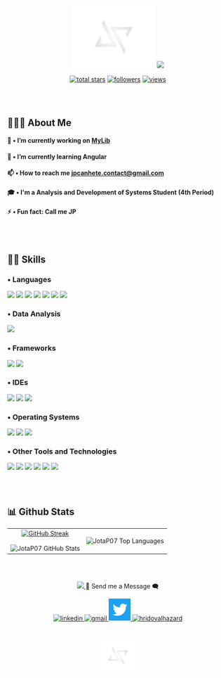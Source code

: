 <p align="center">
   <img src="https://github.com/JotaP07/JotaP07/blob/master/logoAtt.png" width="190" > 
   <a href="https://github.com/DenverCoder1/readme-typing-svg">
    <img src="https://readme-typing-svg.herokuapp.com?font=Cairo+Play&color=D3D3D3&size=50&center=true&vCenter=true&width=900&height=100&lines=-+Hello!+-;-+I'm+João+Pedro+-;-+Software+Engineering+Student+-;-+Focused+on+Learning+-">
  </a>
</p>
<p align="center">
 <a href="https://github.com/JotaP07?tab=repositories&sort=stargazers">
    <img alt="total stars" title="Total stars on GitHub" src="https://custom-icon-badges.demolab.com/github/stars/JotaP07?color=FFD700&style=for-the-badge&labelColor=grey&logo=star"/></a>
  <a href="https://github.com/JotaP07?tab=followers">
    <img alt="followers" title="Follow me on Github" src="https://custom-icon-badges.demolab.com/github/followers/JotaP07?color=3CB371&labelColor=greyba&style=for-the-badge&logo=person-add&label=Follow&logoColor=white"/></a>
   
  <a href="https://github.com/JotaP07/ViewCounter">
    <img alt="views" title="GitHub profile views" src="https://darkseagreen-dotterel-356667.hostingersite.com/"/>
</a>
</p>

<br><br>

## 🧑🏻‍💻 About Me 

#### 🔭 • I’m currently working on [MyLib](https://github.com/JotaP07/MyLib)

#### 🌱 • I’m currently learning Angular

#### 📫 • How to reach me **jpcanhete.contact@gmail.com**

#### 🎓 • I'm a Analysis and Development of Systems Student (4th Period)

#### ⚡ • Fun fact: Call me JP

<br><br>

## 🥷🏻 Skills

### • Languages

<span> 
  <img src="https://img.shields.io/badge/C-00599C?style=for-the-badge&logo=c&logoColor=white">
  <img src="https://img.shields.io/badge/Java-ED8B00?style=for-the-badge&logo=java&logoColor=white">
  <img src="https://img.shields.io/badge/HTML5-E34F26?style=for-the-badge&logo=html5&logoColor=white">
  <img src="https://img.shields.io/badge/CSS3-1572B6?style=for-the-badge&logo=css3&logoColor=white">
  <img src="https://img.shields.io/badge/JavaScript-F7DF1E?style=for-the-badge&logo=javascript&logoColor=black">
  <img src="https://img.shields.io/badge/PHP-777BB4?style=for-the-badge&logo=php&logoColor=white">
<img src="https://camo.githubusercontent.com/5fc2f7a757ae888251204e58de1c881d6666263d61cf9ce5834dc7b2013a44e1/68747470733a2f2f696d672e736869656c64732e696f2f7374617469632f76313f7374796c653d666f722d7468652d6261646765266d6573736167653d5479706553637269707426636f6c6f723d333137384336266c6f676f3d54797065536372697074266c6f676f436f6c6f723d464646464646266c6162656c3d"
</span>

### • Data Analysis

<img src="https://img.shields.io/badge/MySQL-grey?style=for-the-badge&logo=mysql&logoColor=white">

### • Frameworks
<img src="https://camo.githubusercontent.com/c7761ee0e9852724673933cd6902eb723821b04b2a688189f6eeb4cf2a719539/68747470733a2f2f696d672e736869656c64732e696f2f7374617469632f76313f7374796c653d666f722d7468652d6261646765266d6573736167653d537072696e672b426f6f7426636f6c6f723d364442333346266c6f676f3d537072696e672b426f6f74266c6f676f436f6c6f723d464646464646266c6162656c3d"> <img src="https://camo.githubusercontent.com/3351c7f92ed9f66cab3787890c1bb6a05fa263b43bfa011d0b4b0c7177b542d1/68747470733a2f2f696d672e736869656c64732e696f2f7374617469632f76313f7374796c653d666f722d7468652d6261646765266d6573736167653d426f6f74737472617026636f6c6f723d373935324233266c6f676f3d426f6f747374726170266c6f676f436f6c6f723d464646464646266c6162656c3d">
### • IDEs

<span>
<img src = "https://camo.githubusercontent.com/7a14dd6f648c80032270c4c9f840b44108873edde127711197612ce048a79d28/68747470733a2f2f696d672e736869656c64732e696f2f7374617469632f76313f7374796c653d666f722d7468652d6261646765266d6573736167653d496e74656c6c694a2b4944454126636f6c6f723d303030303030266c6f676f3d496e74656c6c694a2b49444541266c6f676f436f6c6f723d464646464646266c6162656c3d"  width = 148px>
<img src="https://camo.githubusercontent.com/f1ed7ed9431d8226a449ae6ce291001ee114c75a2de229513debcaf05150a863/68747470733a2f2f696d672e736869656c64732e696f2f7374617469632f76313f7374796c653d666f722d7468652d6261646765266d6573736167653d4170616368652b4e65744265616e732b49444526636f6c6f723d314236414336266c6f676f3d4170616368652b4e65744265616e732b494445266c6f676f436f6c6f723d464646464646266c6162656c3d">   
<img src="https://img.shields.io/badge/Visual_Studio_Code-white?style=for-the-badge&logo=visual%20studio%20code&logoColor=blue">
</span>

### • Operating Systems

<span>
  <img src="https://img.shields.io/badge/Windows-0078D6?style=for-the-badge&logo=windows&logoColor=white">
   <img src="https://img.shields.io/badge/Mac-grey?style=for-the-badge&logo=macos&logoColor=white">
   <img src="https://img.shields.io/badge/Ios-white?style=for-the-badge&logo=ios&logoColor=black">
</span>

### • Other Tools and Technologies 

<span>
      <img src="https://camo.githubusercontent.com/af0e21565bb0b470d22f431690bf0c21886891bbdc5b05d98a4ad1edb8432861/68747470733a2f2f696d672e736869656c64732e696f2f7374617469632f76313f7374796c653d666f722d7468652d6261646765266d6573736167653d5472656c6c6f26636f6c6f723d303035324343266c6f676f3d5472656c6c6f266c6f676f436f6c6f723d464646464646266c6162656c3d" width = 92px>
  <img src="https://img.shields.io/badge/Git-F05032?style=for-the-badge&logo=git&logoColor=white">
  <img src="https://img.shields.io/badge/Xampp-F37623?style=for-the-badge&logo=xampp&logoColor=white">
   <img src="https://camo.githubusercontent.com/e2be4ababd73d83d70315faeb8b5463d91f674c20e83651e8a2c6ce56843b510/68747470733a2f2f696d672e736869656c64732e696f2f7374617469632f76313f7374796c653d666f722d7468652d6261646765266d6573736167653d4669676d6126636f6c6f723d463234453145266c6f676f3d4669676d61266c6f676f436f6c6f723d464646464646266c6162656c3d">
   <img src="https://img.shields.io/badge/sublime_text-%23575757.svg?&style=for-the-badge&logo=sublime-text&logoColor=important">
   <img src="https://img.shields.io/badge/PostMan-F37623?style=for-the-badge&logo=postman&logoColor=white">
</span>

<br><br>

## 📊 Github Stats

<p align="center">
  <!--- stats (start) -->
<table align="center">
<tr border="none">
<td align="center">
   <a href="https://git.io/streak-stats">
    <img src="https://streak-stats.demolab.com?user=JotaP07&theme=shadow-purple&hide_border=true&excludeDaysLabel=EB5454" alt="GitHub Streak" width = 700px />
  </a>
  <br></br>
 <img src="https://github-readme-stats.vercel.app/api?username=JotaP07&show_icons=true&count_private=true&bg_color=00000000&title_color=8A2BE2&text_color=cfcfcf&icon_color=8A2BE2&hide_border=true" alt="JotaP07 GitHub Stats" width = 700px />
</td>
<td align="center">
   <img src="https://github-readme-stats.vercel.app/api/top-langs/?username=JotaP07&langs_count=7&bg_color=00000000&title_color=8A2BE2&text_color=cfcfcf&icon_color=8A2BE2&hide_border=true" alt="JotaP07 Top Languages" width = 500px />
  </td>
</tr>
</table>

<br><br>

<p align="center">
   <a href="https://github.com/DenverCoder1/readme-typing-svg">
    <img src="https://readme-typing-svg.herokuapp.com?font=Cairo+Play&color=D3D3D3&size=40&center=true&vCenter=true&width=1000&height=80&lines=-+Hey,+Do+You+Want+to+Talk+to+Me?+-;-+Contact+Profiles+Below+-;-+I+Hope+You+Liked+My+Profile!+ッ+-;++;">
  </a>
   💬 Send me a Message 🗨️
</p>
<p align="center">
  <a href="https://www.linkedin.com/in/joão-pedro-canhete-34460b236/" target="_blank">
    <img src="https://user-images.githubusercontent.com/88904952/234979284-68c11d7f-1acc-4f0c-ac78-044e1037d7b0.png" alt="linkedin" height="50" width="50" />
  </a>
  <a href="mailto:jpcanhete.contact@gmail.com" target="_blank">
    <img src="https://github.com/Mo-Alsehli/Mo-Alsehli/assets/98949843/6d935082-a6bb-4f5d-be13-87b821d8421c" alt="gmail" height="50" width="50" />
  </a>
  <a href="https://x.com/JpDev_" target="_blank">
    <img alt="Vedant Jajoo Twitter" width="50" src="https://raw.githubusercontent.com/edent/SuperTinyIcons/099dc12b59179d07d534069bc8551718f786d91a/images/svg/twitter.svg" />
  </a>
  <a href="https://www.instagram.com/joao.canhete/" target="_blank">
    <img src="https://raw.githubusercontent.com/rahuldkjain/github-profile-readme-generator/master/src/images/icons/Social/instagram.svg" alt="hridoyalhazard" height="50" width="50" />
  </a>
</p>
<h1 align="center"></h1>
<p align="center">
   <img src="https://github.com/JotaP07/JotaP07/blob/master/logoAtt.png" width="100" > 
</p>
